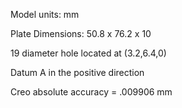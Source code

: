 Model units: mm

Plate Dimensions: 50.8 x 76.2 x 10 

19 diameter hole located at (3.2,6.4,0)

Datum A in the positive direction

Creo absolute accuracy = .009906 mm
